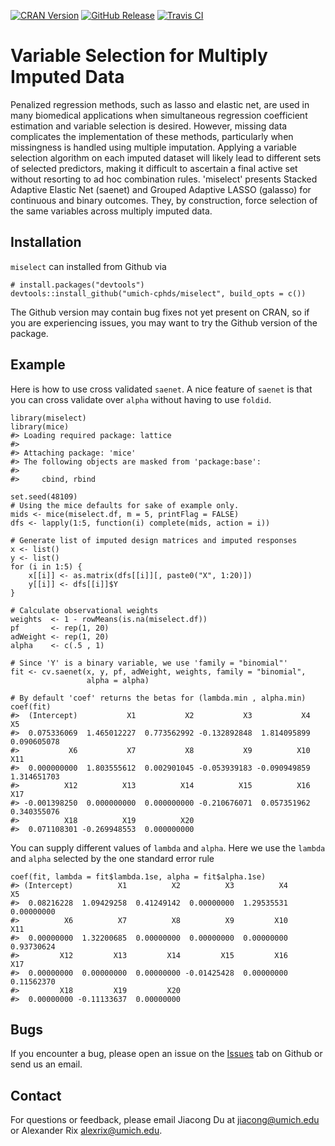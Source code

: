 <!-- Badges -->
[![CRAN
Version](https://img.shields.io/cran/v/miselect?style=flat-square&color=blue&label=CRAN)](https://cran.r-project.org/package=miselect)
[![GitHub
Release](https://img.shields.io/github/v/release/umich-cphds/miselect?include_prereleases&label=Github&style=flat-square&color=blue)](https://github.com/umich-cphds/miselect)
[![Travis
CI](https://img.shields.io/travis/umich-cphds/miselect?style=flat-square)](https://travis-ci.org/umich-cphds/mianet)

Variable Selection for Multiply Imputed Data
============================================

Penalized regression methods, such as lasso and elastic net, are used in
many biomedical applications when simultaneous regression coefficient
estimation and variable selection is desired. However, missing data
complicates the implementation of these methods, particularly when
missingness is handled using multiple imputation. Applying a variable
selection algorithm on each imputed dataset will likely lead to
different sets of selected predictors, making it difficult to ascertain
a final active set without resorting to ad hoc combination rules.
'miselect' presents Stacked Adaptive Elastic Net (saenet) and Grouped
Adaptive LASSO (galasso) for continuous and binary outcomes. They, by
construction, force selection of the same variables across multiply
imputed data.

Installation
------------

`miselect` can installed from Github via

    # install.packages("devtools")
    devtools::install_github("umich-cphds/miselect", build_opts = c())

The Github version may contain bug fixes not yet present on CRAN, so if
you are experiencing issues, you may want to try the Github version of
the package.

Example
-------

Here is how to use cross validated `saenet`. A nice feature of `saenet`
is that you can cross validate over `alpha` without having to use
`foldid`.

    library(miselect)
    library(mice)
    #> Loading required package: lattice
    #> 
    #> Attaching package: 'mice'
    #> The following objects are masked from 'package:base':
    #> 
    #>     cbind, rbind

    set.seed(48109)
    # Using the mice defaults for sake of example only.
    mids <- mice(miselect.df, m = 5, printFlag = FALSE)
    dfs <- lapply(1:5, function(i) complete(mids, action = i))

    # Generate list of imputed design matrices and imputed responses
    x <- list()
    y <- list()
    for (i in 1:5) {
        x[[i]] <- as.matrix(dfs[[i]][, paste0("X", 1:20)])
        y[[i]] <- dfs[[i]]$Y
    }

    # Calculate observational weights
    weights  <- 1 - rowMeans(is.na(miselect.df))
    pf       <- rep(1, 20)
    adWeight <- rep(1, 20)
    alpha    <- c(.5 , 1)

    # Since 'Y' is a binary variable, we use 'family = "binomial"'
    fit <- cv.saenet(x, y, pf, adWeight, weights, family = "binomial",
                     alpha = alpha)

    # By default 'coef' returns the betas for (lambda.min , alpha.min)
    coef(fit)
    #>  (Intercept)           X1           X2           X3           X4           X5 
    #>  0.075336069  1.465012227  0.773562992 -0.132892848  1.814095899  0.090605078 
    #>           X6           X7           X8           X9          X10          X11 
    #>  0.000000000  1.803555612  0.002901045 -0.053939183 -0.090949859  1.314651703 
    #>          X12          X13          X14          X15          X16          X17 
    #> -0.001398250  0.000000000  0.000000000 -0.210676071  0.057351962  0.340355076 
    #>          X18          X19          X20 
    #>  0.071108301 -0.269948553  0.000000000

You can supply different values of `lambda` and `alpha`. Here we use the
`lambda` and `alpha` selected by the one standard error rule

    coef(fit, lambda = fit$lambda.1se, alpha = fit$alpha.1se)
    #> (Intercept)          X1          X2          X3          X4          X5 
    #>  0.08216228  1.09429258  0.41249142  0.00000000  1.29535531  0.00000000 
    #>          X6          X7          X8          X9         X10         X11 
    #>  0.00000000  1.32200685  0.00000000  0.00000000  0.00000000  0.93730624 
    #>         X12         X13         X14         X15         X16         X17 
    #>  0.00000000  0.00000000  0.00000000 -0.01425428  0.00000000  0.11562370 
    #>         X18         X19         X20 
    #>  0.00000000 -0.11133637  0.00000000

Bugs
----

If you encounter a bug, please open an issue on the
[Issues](https://github.com/umich-cphds/miselect/issues) tab on Github
or send us an email.

Contact
-------

For questions or feedback, please email Jiacong Du at
<jiacong@umich.edu> or Alexander Rix <alexrix@umich.edu>.

<!-- ## References -->
